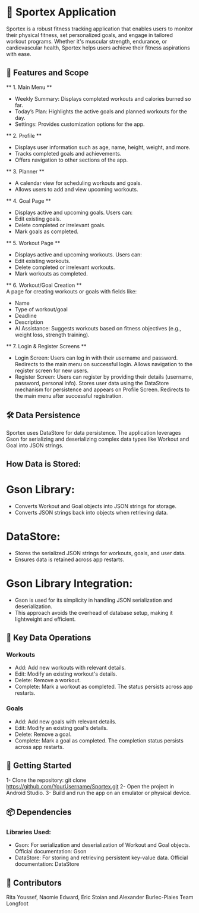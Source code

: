 # 📱 Sportex Application

Sportex is a robust fitness tracking application that enables users to monitor their physical fitness, set personalized goals, and engage in tailored workout programs. Whether it's muscular strength, endurance, or cardiovascular health, Sportex helps users achieve their fitness aspirations with ease.

## 🌟 Features and Scope

** 1. Main Menu **
- Weekly Summary: Displays completed workouts and calories burned so far.
- Today’s Plan: Highlights the active goals and planned workouts for the day.
- Settings: Provides customization options for the app.
  
** 2. Profile ** 
- Displays user information such as age, name, height, weight, and more.
- Tracks completed goals and achievements.
- Offers navigation to other sections of the app.
  
** 3. Planner ** 
- A calendar view for scheduling workouts and goals.
- Allows users to add and view upcoming workouts.
  
** 4. Goal Page **
- Displays active and upcoming goals.
Users can:
- Edit existing goals.
- Delete completed or irrelevant goals.
- Mark goals as completed.
  
** 5. Workout Page **
- Displays active and upcoming workouts.
Users can:
- Edit existing workouts.
- Delete completed or irrelevant workouts.
- Mark workouts as completed.
  
** 6. Workout/Goal Creation **<br> 
A page for creating workouts or goals with fields like:
- Name
- Type of workout/goal
- Deadline
- Description
- AI Assistance: Suggests workouts based on fitness objectives (e.g., weight loss, strength training).
  
** 7. Login & Register Screens **
- Login Screen:
Users can log in with their username and password.
Redirects to the main menu on successful login.
Allows navigation to the register screen for new users.
- Register Screen:
Users can register by providing their details (username, password, personal info).
Stores user data using the DataStore mechanism for persistence and appears on Profile Screen.
Redirects to the main menu after successful registration.

## 🛠️ Data Persistence

Sportex uses DataStore for data persistence. The application leverages Gson for serializing and deserializing complex data types like Workout and Goal into JSON strings.

## How Data is Stored:
# Gson Library:
- Converts Workout and Goal objects into JSON strings for storage.
- Converts JSON strings back into objects when retrieving data.
# DataStore:
- Stores the serialized JSON strings for workouts, goals, and user data.
- Ensures data is retained across app restarts.
# Gson Library Integration:
- Gson is used for its simplicity in handling JSON serialization and deserialization.
- This approach avoids the overhead of database setup, making it lightweight and efficient.
  
## 💾 Key Data Operations

### Workouts

- Add: Add new workouts with relevant details.
- Edit: Modify an existing workout's details.
- Delete: Remove a workout.
- Complete: Mark a workout as completed. The status persists across app restarts.
### Goals

- Add: Add new goals with relevant details.
- Edit: Modify an existing goal's details.
- Delete: Remove a goal.
- Complete: Mark a goal as completed. The completion status persists across app restarts.
  
## 🚀 Getting Started

1- Clone the repository:
 git clone https://github.com/YourUsername/Sportex.git
2- Open the project in Android Studio.
3- Build and run the app on an emulator or physical device.

## 📦 Dependencies

### Libraries Used:
 - Gson:
For serialization and deserialization of Workout and Goal objects.
Official documentation: Gson
- DataStore:
For storing and retrieving persistent key-value data.
Official documentation: DataStore

## 🤝 Contributors
Rita Youssef, Naomie Edward, Eric Stoian and Alexander Burlec-Plaies
Team Longfoot
